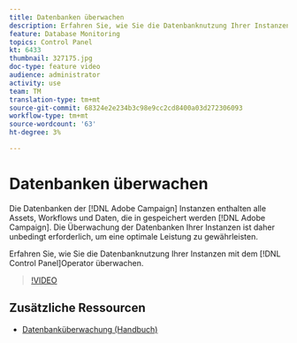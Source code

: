 ```yaml
---
title: Datenbanken überwachen
description: Erfahren Sie, wie Sie die Datenbanknutzung Ihrer Instanzen überwachen.
feature: Database Monitoring
topics: Control Panel
kt: 6433
thumbnail: 327175.jpg
doc-type: feature video
audience: administrator
activity: use
team: TM
translation-type: tm+mt
source-git-commit: 68324e2e234b3c98e9cc2cd8400a03d272306093
workflow-type: tm+mt
source-wordcount: '63'
ht-degree: 3%

---
```



# Datenbanken überwachen

Die Datenbanken der [!DNL Adobe Campaign] Instanzen enthalten alle Assets, Workflows und Daten, die in gespeichert werden [!DNL Adobe Campaign]. Die Überwachung der Datenbanken Ihrer Instanzen ist daher unbedingt erforderlich, um eine optimale Leistung zu gewährleisten.

Erfahren Sie, wie Sie die Datenbanknutzung Ihrer Instanzen mit dem [!DNL Control Panel]Operator überwachen.

>[!VIDEO](https://video.tv.adobe.com/v/327175?quality=12)

## Zusätzliche Ressourcen

* [Datenbanküberwachung (Handbuch)](https://experienceleague.adobe.com/docs/control-panel/using/performance-monitoring/database-monitoring.html?lang=en#performance-monitoring)

